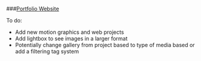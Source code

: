 ###[Portfolio Website](http://www.leannethng.com "Portfolio")



To do:
- Add new motion graphics and web projects
- Add lightbox to see images in a larger format
- Potentially change gallery from project based to type of media based or add a filtering tag system
